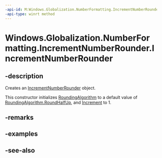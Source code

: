 ```yaml
---
-api-id: M:Windows.Globalization.NumberFormatting.IncrementNumberRounder.#ctor
-api-type: winrt method
---
```


<!-- Method syntax
public IncrementNumberRounder()
-->

# Windows.Globalization.NumberFormatting.IncrementNumberRounder.IncrementNumberRounder

## -description

Creates an [IncrementNumberRounder](incrementnumberrounder.md) object.

This constructor initializes [RoundingAlgorithm](incrementnumberrounder_roundingalgorithm.md) to a default value of [RoundingAlgorithm.RoundHalfUp](roundingalgorithm.md), and [Increment](incrementnumberrounder_increment.md) to 1.

## -remarks

## -examples

## -see-also
